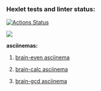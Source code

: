 ### Hexlet tests and linter status:
[![Actions Status](https://github.com/doomdonut666/frontend-project-44/actions/workflows/hexlet-check.yml/badge.svg)](https://github.com/doomdonut666/frontend-project-44/actions)

<a href="https://codeclimate.com/github/doomdonut666/frontend-project-44/maintainability"><img src="https://api.codeclimate.com/v1/badges/6c0f758165ee039525dc/maintainability" /></a>

**asciinemas:**
1. [brain-even asciinema](https://asciinema.org/a/oPfYmoPjd5WjW0sRvNVtu2s55)

2. [brain-calc asciinema](https://asciinema.org/a/nmKxtao6HUodQ5qYR1lMtw0Th)

3. [brain-gcd asciinema](https://asciinema.org/a/R0V9XX5Ni0WxRsW0JMcmbtt2x)
